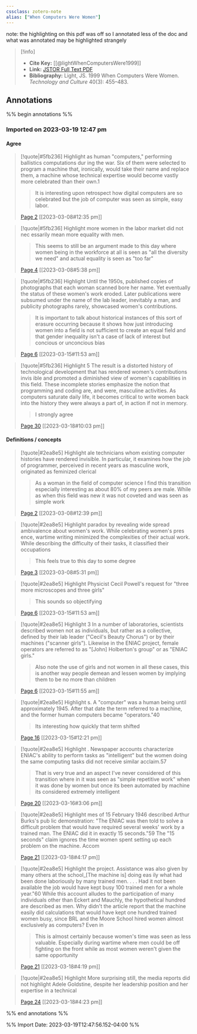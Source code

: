 ```yaml
---
cssclass: zotero-note
alias: ["When Computers Were Women"]
---
```

note: the highlighting on this pdf was off so I annotated less of the doc and what was annotated may be highlighted strangely

> [!info]
> - **Cite Key:** [[@lightWhenComputersWere1999]]
> - **Link:** [JSTOR Full Text PDF](file:///Users/melissa/Zotero/storage/4PH5Q29Z/Light%20-%201999%20-%20When%20Computers%20Were%20Women.pdf)
> - **Bibliography:** Light, JS. 1999 When Computers Were Women. _Technology and Culture_ 40(3): 455–483.

## Annotations
%% begin annotations %%
### Imported on 2023-03-19 12:47 pm

#### Agree

> [!quote|#5fb236] Highlight
> as human "computers," performing ballistics computations dur ing the war. Six of them were selected to program a machine that, ironically, would take their name and replace them, a machine whose technical expertise would become vastly more celebrated than their own.1
>
>> It is interesting upon retrospect how digital computers are so celebrated but the job of computer was seen as simple, easy labor.
>
> [Page 2](zotero://open-pdf/library/items/4PH5Q29Z?page=2) [[2023-03-08#12:35 pm]]

> [!quote|#5fb236] Highlight
> more women in the labor market did not nec essarily mean more equality with men.
>
>> This seems to still be an argument made to this day where women being in the workforce at all is seen as "all the diversity we need" and actual equality is seen as "too far"
>
> [Page 4](zotero://open-pdf/library/items/4PH5Q29Z?page=4) [[2023-03-08#5:38 pm]]

> [!quote|#5fb236] Highlight
> Until the 1950s, published copies of photographs that each woman scanned bore her name. Yet eventually the status of these women's work eroded. Later publications were subsumed under the name of the lab leader, inevitably a man, and publicity photographs rarely, showcased women's contributions.
>
>> It is important to talk about historical instances of this sort of erasure occurring because it shows how just introducing women into a field is not sufficient to create an equal field and that gender inequality isn't a case of lack of interest but concious or unconcious bias
>
> [Page 6](zotero://open-pdf/library/items/4PH5Q29Z?page=6) [[2023-03-15#11:53 am]]

> [!quote|#5fb236] Highlight
> 5 The result is a distorted history of technological development that has rendered women's contributions invis ible and promoted a diminished view of women's capabilities in this field. These incomplete stories emphasize the notion that programming and coding are, and were, masculine activities. As computers saturate daily life, it becomes critical to write women back into the history they were always a part of, in action if not in memory.
>
>> I strongly agree
>
> [Page 30](zotero://open-pdf/library/items/4PH5Q29Z?page=30) [[2023-03-18#10:03 pm]]

#### Definitions / concepts

> [!quote|#2ea8e5] Highlight
> ale technicians whom existing computer histories have rendered invisible. In particular, it examines how the job of programmer, perceived in recent years as masculine work, originated as feminized clerical
>
>> As a woman in the field of computer science I find this transition especially interesting as about 80% of my peers are male. While as when this field was new it was not coveted and was seen as simple work
>
> [Page 2](zotero://open-pdf/library/items/4PH5Q29Z?page=2) [[2023-03-08#12:39 pm]]

> [!quote|#2ea8e5] Highlight
> paradox by revealing wide spread ambivalence about women's work. While celebrating women's pres ence, wartime writing minimized the complexities of their actual work. While describing the difficulty of their tasks, it classified their occupations
>
>> This feels true to this day to some degree
>
> [Page 3](zotero://open-pdf/library/items/4PH5Q29Z?page=3) [[2023-03-08#5:31 pm]]

> [!quote|#2ea8e5] Highlight
> Physicist Cecil Powell's request for "three more microscopes and three girls"
>
>> This sounds so objectifying
>
> [Page 6](zotero://open-pdf/library/items/4PH5Q29Z?page=6) [[2023-03-15#11:53 am]]

> [!quote|#2ea8e5] Highlight
> 3 In a number of laboratories, scientists described women not as individuals, but rather as a collective, defined by their lab leader ("Cecil's Beauty Chorus") or by their machines ("scanner girls"). Likewise in the ENIAC project, female operators are referred to as "[John] Holberton's group" or as "ENIAC girls."
>
>> Also note the use of girls and not women in all these cases, this is another way people demean and lessen women by implying them to be no more than children
>
> [Page 6](zotero://open-pdf/library/items/4PH5Q29Z?page=6) [[2023-03-15#11:55 am]]

> [!quote|#2ea8e5] Highlight
> s. A "computer" was a human being until approximately 1945. After that date the term referred to a machine, and the former human computers became "operators."40
>
>> Its interesting how quickly that term shifted
>
> [Page 16](zotero://open-pdf/library/items/4PH5Q29Z?page=16) [[2023-03-15#12:21 pm]]

> [!quote|#2ea8e5] Highlight
> . Newspaper accounts characterize ENIAC's ability to perform tasks as "intelligent" but the women doing the same computing tasks did not receive similar acclaim.57
>
>> That is very true and an aspect I've never considered of this transition where in it was seen as "simple repetitive work" when it was done by women but once its been automated by machine its considered extremely intelligent
>
> [Page 20](zotero://open-pdf/library/items/4PH5Q29Z?page=20) [[2023-03-16#3:06 pm]]

> [!quote|#2ea8e5] Highlight
> mes of 15 February 1946 described Arthur Burks's pub lic demonstration: "The ENIAC was then told to solve a difficult problem that would have required several weeks' work by a trained man. The ENIAC did it in exactly 15 seconds."59 The "15 seconds" claim ignores the time women spent setting up each problem on the machine. Accom
>
> [Page 21](zotero://open-pdf/library/items/4PH5Q29Z?page=21) [[2023-03-18#4:17 pm]]

> [!quote|#2ea8e5] Highlight
> the project. Assistance was also given by many others at the school_[The machine is] doing eas ily what had been done laboriously by many trained men. . . . Had it not been available the job would have kept busy 100 trained men for a whole year."60 While this account alludes to the participation of many individuals other than Eckert and Mauchly, the hypothetical hundred are described as men. Why didn't the article report that the machine easily did calculations that would have kept one hundred trained women busy, since BRL and the Moore School hired women almost exclusively as computers? Even in
>
>> This is almost certainly because women's time was seen as less valuable. Especially during wartime where men could be off fighting on the front while as most women weren't given the same opportunity
>
> [Page 21](zotero://open-pdf/library/items/4PH5Q29Z?page=21) [[2023-03-18#4:19 pm]]

> [!quote|#2ea8e5] Highlight
> More surprising still, the media reports did not highlight Adele Goldstine, despite her leadership position and her expertise in a technical
>
> [Page 24](zotero://open-pdf/library/items/4PH5Q29Z?page=24) [[2023-03-18#4:23 pm]]


%% end annotations %%

%% Import Date: 2023-03-19T12:47:56.152-04:00 %%
